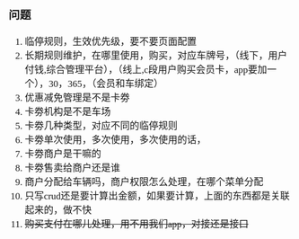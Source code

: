 <span  style="font-family: Simsun,serif; font-size: 17px; ">

### 问题

1. 临停规则，生效优先级，要不要页面配置
2. 长期规则维护，在哪里使用，购买，对应车牌号，（线下，用户付钱,综合管理平台），（线上,c段用户购买会员卡，app要加一个），30，365，（会员和车绑定）
3. 优惠减免管理是不是卡劵
4. 卡劵机构是不是车场
5. 卡劵几种类型，对应不同的临停规则
6. 卡劵单次使用，多次使用，多次使用的话，
7. 卡劵商户是干嘛的
8. 卡劵售卖给商户还是谁
9. 商户分配给车辆吗，商户权限怎么处理，在哪个菜单分配
10. 只写crud还是要计算出金额，如果要计算，上面的东西都是关联起来的，做不快
11. ~~购买支付在哪儿处理，用不用我们app，对接还是接口~~

</span>